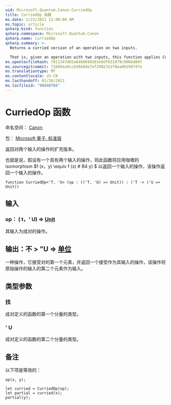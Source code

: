 ```yaml
---
uid: Microsoft.Quantum.Canon.CurriedOp
title: CurriedOp 函数
ms.date: 1/23/2021 12:00:00 AM
ms.topic: article
qsharp.kind: function
qsharp.namespace: Microsoft.Quantum.Canon
qsharp.name: CurriedOp
qsharp.summary: >-
  Returns a curried version of an operation on two inputs.

  That is, given an operation with two inputs, this function applies Curry's isomorphism $f(x, y) \equiv f(x)(y)$ to return an operation of one input which returns an operation of one input.
ms.openlocfilehash: f811347d65a6460690163e9df631979c906bd89f
ms.sourcegitcommit: 71605ea9cc630e84e7ef29027e1f0ea06299747e
ms.translationtype: MT
ms.contentlocale: zh-CN
ms.lasthandoff: 01/26/2021
ms.locfileid: "98840766"
---
```

# <a name="curriedop-function"></a>CurriedOp 函数

命名空间： [Canon](xref:Microsoft.Quantum.Canon)

包： [Microsoft 量子. 标准版](https://nuget.org/packages/Microsoft.Quantum.Standard)


返回对两个输入的操作的扩充版本。

也就是说，假设有一个具有两个输入的操作，则此函数将应用咖喱的 isomorphism $f (x，y) \equiv f (x) # B4 y) $ 以返回一个输入的操作，该操作返回一个输入的操作。

```qsharp
function CurriedOp<'T, 'U> (op : (('T, 'U) => Unit)) : ('T -> ('U => Unit))
```


## <a name="input"></a>输入

### <a name="op--tu--unit"></a>op： ( t，' U) => [Unit](xref:microsoft.quantum.lang-ref.unit) 

其输入为成对的操作。



## <a name="output--t---u--unit"></a>输出：不 > "U => [单位](xref:microsoft.quantum.lang-ref.unit) 

一种操作，它接受对的第一个元素，并返回一个接受作为其输入的操作，该操作将原始操作的输入的第二个元素作为输入。

## <a name="type-parameters"></a>类型参数

### <a name="t"></a>找

成对定义的函数的第一个分量的类型。
### <a name="u"></a>' U

成对定义的函数的第二个分量的类型。

## <a name="remarks"></a>备注

以下项是等效的：

```qsharp
op(x, y);

let curried = CurriedOp(op);
let partial = curried(x);
partial(y);
```